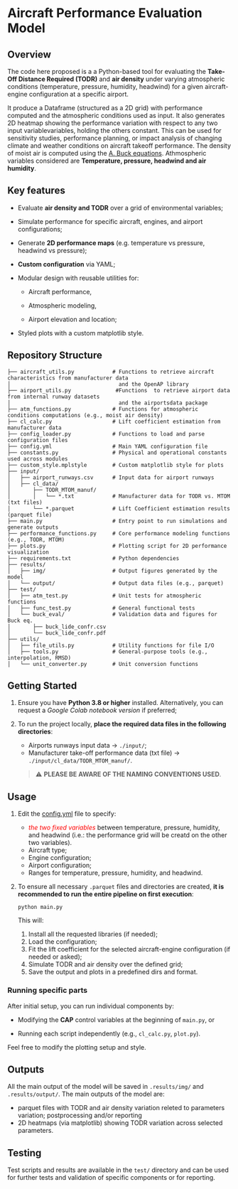 # Aircraft Performance Evaluation Model

## Overview
The code here proposed is a a Python-based tool for evaluating the **Take-Off Distance Required (TODR)** and **air density** under varying atmospheric conditions (temperature, pressure, humidity, headwind) for a given aircraft-engine configuration at a specific airport.

It produce a Dataframe (structured as a 2D grid) with performance computed and the atmospheric conditions used as input.
It also generates 2D heatmap showing the performance variation with respect to any two input variablevariables, holding the others constant. 
This can be used for sensitivity studies, performance planning, or impact analysis of changing climate and weather conditions on aircraft takeoff performance.
The density of moist air is computed using the [A. Buck equations](https://en.wikipedia.org/wiki/Arden_Buck_equation).
Athmospheric variables considered are **Temperature, pressure, headwind and air humidity**.

## Key features
- Evaluate **air density and TODR** over a grid of environmental variables;

- Simulate performance for specific aircraft, engines, and airport configurations;

- Generate **2D performance maps** (e.g. temperature vs pressure, headwind vs pressure);

- **Custom configuration** via YAML;

- Modular design with reusable utilities for:

    * Aircraft performance,

    *   Atmospheric modeling,

    * Airport elevation and location;

- Styled plots with a custom matplotlib style.

## Repository Structure
```
├── aircraft_utils.py            # Functions to retrieve aircraft characteristics from manufacturer data
│                                  and the OpenAP library
├── airport_utils.py              #Functions  to retrieve airport data from internal runway datasets 
│                                  and the airportsdata package
├── atm_functions.py             # Functions for atmospheric conditions computations (e.g., moist air density)
├── cl_calc.py                   # Lift coefficient estimation from manufacturer data 
├── config_loader.py             # Functions to load and parse configuration files
├── config.yml                   # Main YAML configuration file
├── constants.py                 # Physical and operational constants used across modules
├── custom_style.mplstyle        # Custom matplotlib style for plots
├── input/
│   ├── airport_runways.csv      # Input data for airport runways
│   ├── cl_data/
│       ├── TODR_MTOM_manuf/
│       │   └── *.txt            # Manufacturer data for TODR vs. MTOM (txt files)
│       └── *.parquet            # Lift Coefficient estimation results (parquet file)
├── main.py                      # Entry point to run simulations and generate outputs
├── performance_functions.py     # Core performance modeling functions (e.g., TODR, MTOM)
├── plots.py                     # Plotting script for 2D performance visualization
├── requirements.txt             # Python dependencies
├── results/
│   ├── img/                     # Output figures generated by the model
│   └── output/                  # Output data files (e.g., parquet)
├── test/
│   ├── atm_test.py              # Unit tests for atmospheric functions
│   ├── func_test.py             # General functional tests
│   └── buck_eval/               # Validation data and figures for Buck eq.
│       ├── buck_lide_confr.csv
│       └── buck_lide_confr.pdf
├── utils/
│   ├── file_utils.py            # Utility functions for file I/O
│   ├── tools.py                 # General-purpose tools (e.g., interpolation, RMSD)
│   └── unit_converter.py        # Unit conversion functions
```


## Getting Started
1) Ensure you have **Python 3.8 or higher** installed. Alternatively, you can request a *Google Colab notebook version* if preferred;

2) To run the project locally, **place the required data files in the following directories**:
    - Airports runways input data $→$ `./input/`; 
    - Manufacturer take-off performance data (txt file) $→$ `./input/cl_data/TODR_MTOM_manuf/`. 
    
    > :warning: **PLEASE BE AWARE OF THE NAMING CONVENTIONS USED**.

## Usage
1) Edit the [config.yml]('./config.yml') file to specify:

    - <span style="color:red">*the two fixed variables*</span> between  temperature, pressure, humidity, and headwind (i.e.: the performance grid will be creatd on the other two variables).
    - Aircraft type;
    - Engine configuration;
    - Airport configuration;
    - Ranges for temperature, pressure, humidity, and headwind.

2) To ensure all necessary `.parquet` files and directories are created, **it is recommended to run the entire pipeline on first execution**:
    ```
    python main.py
    ```
    This will:
    1. Install all the requested libraries (if needed);
    2. Load the configuration;
    3. Fit the lift coefficient for the selected aircraft-engine configuration (if needed or asked);
    4. Simulate TODR and air density over the defined grid;
    5. Save the output and plots in a predefined dirs and format.

### Running specific parts
After initial setup, you can run individual components by:
- Modifying the **CAP** control variables at the beginning of `main.py`, or

- Running each script independently (e.g., `cl_calc.py`, `plot.py`).

Feel free to modify the plotting setup and style.

## Outputs
All the main output of the model will be saved in `.results/img/` and  `.results/output/`. The main outputs of the model are:
- parquet files  with TODR and air density variation releted to parameters variation; postprocessing and/or reporting 
- 2D heatmaps (via matplotlib) showing TODR variation across selected parameters.

## Testing
Test scripts and results are available in the `test/` directory and can be used for further tests and validation of specific components or for reporting.
